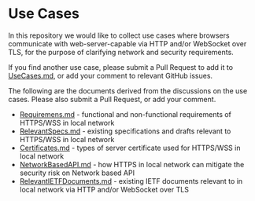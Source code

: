 # Use Cases

In this repository we would like to collect use cases where browsers communicate with web-server-capable
via HTTP and/or WebSocket over TLS, for the purpose of clarifying network and security requirements.

If you find another use case, please submit a Pull Request to add it to [UseCases.md](UseCases.md), or add your comment
to relevant GitHub issues.

The following are the documents derived from the discussions on the use cases. Please also submit a Pull Request, or add your comment.

* [Requiremens.md](Requirements.md) - functional and non-functional requirements of HTTPS/WSS in local network
* [RelevantSpecs.md](RelevantSpecs.md) - existing specifications and drafts relevant to HTTPS/WSS in local network
* [Certificates.md](Certificates.md) - types of server certificate used for HTTPS/WSS in local network
* [NetworkBasedAPI.md](NetworkBasedAPI.md) - how HTTPS in local network can mitigate the security risk on Network based API
* [RelevantIETFDocuments.md](RelevantIETFDocuments.md) - existing IETF documents relevant to
in local network via HTTP and/or WebSocket over TLS
